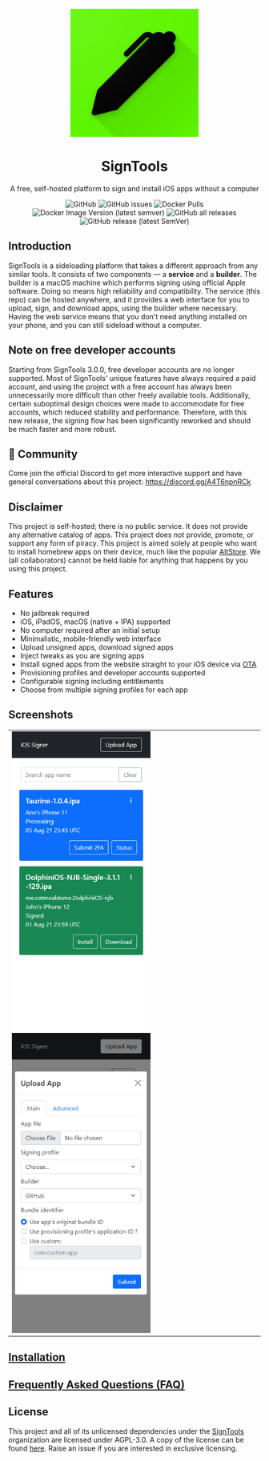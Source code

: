 <p align="center">
    <img width="256" heigth="256" src="img/logo.png">
    <h1 align="center">SignTools</h1>
    <p align="center">
        A free, self-hosted platform to sign and install iOS apps without a computer
    </p>
    <p align="center">
        <img alt="GitHub" src="https://img.shields.io/github/license/signtools/SignTools">
        <img alt="GitHub issues" src="https://img.shields.io/github/issues/signtools/SignTools">
        <img alt="Docker Pulls" src="https://img.shields.io/docker/pulls/signtools/signtools">
        <img alt="Docker Image Version (latest semver)" src="https://img.shields.io/docker/v/signtools/signtools">
        <img alt="GitHub all releases" src="https://img.shields.io/github/downloads/signtools/SignTools/total">
        <img alt="GitHub release (latest SemVer)" src="https://img.shields.io/github/v/release/signtools/SignTools">
    </p>
</p>

## Introduction

SignTools is a sideloading platform that takes a different approach from any similar tools. It consists of two components — a **service** and a **builder**. The builder is a macOS machine which performs signing using official Apple software. Doing so means high reliability and compatibility. The service (this repo) can be hosted anywhere, and it provides a web interface for you to upload, sign, and download apps, using the builder where necessary. Having the web service means that you don't need anything installed on your phone, and you can still sideload without a computer.

## Note on free developer accounts

Starting from SignTools 3.0.0, free developer accounts are no longer supported. Most of SignTools' unique features have always required a paid account, and using the project with a free account has always been unnecessarily more difficult than other freely available tools. Additionally, certain suboptimal design choices were made to accommodate for free accounts, which reduced stability and performance. Therefore, with this new release, the signing flow has been significantly reworked and should be much faster and more robust.

## :raised_hands: Community

Come join the official Discord to get more interactive support and have general conversations about this project: https://discord.gg/A4T6npnRCk

## Disclaimer

This project is self-hosted; there is no public service. It does not provide any alternative catalog of apps. This project does not provide, promote, or support any form of piracy. This project is aimed solely at people who want to install homebrew apps on their device, much like the popular [AltStore](https://github.com/rileytestut/AltStore). We (all collaborators) cannot be held liable for anything that happens by you using this project.

## Features

- No jailbreak required
- iOS, iPadOS, macOS (native + IPA) supported
- No computer required after an initial setup
- Minimalistic, mobile-friendly web interface
- Upload unsigned apps, download signed apps
- Inject tweaks as you are signing apps
- Install signed apps from the website straight to your iOS device via [OTA](https://medium.com/@adrianstanecki/distributing-and-installing-non-market-ipa-application-over-the-air-ota-2e65f5ea4a46)
- Provisioning profiles and developer accounts supported
- Configurable signing including entitlements
- Choose from multiple signing profiles for each app

## Screenshots

<table>
<tr>
    <td>
        <img height="600px" src="img/3.png"/>
        <img height="600px" src="img/4.png"/>
    </td>
</tr>
</table>

## [Installation](INSTALL.md)

## [Frequently Asked Questions (FAQ)](FAQ.md)

## License

This project and all of its unlicensed dependencies under the [SignTools](https://github.com/SignTools) organization are licensed under AGPL-3.0. A copy of the license can be found [here](LICENSE). Raise an issue if you are interested in exclusive licensing.
